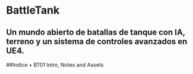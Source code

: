 # BattleTank
Un mundo abierto de batallas de tanque con IA, terreno y un sistema de controles avanzados en UE4.
---
##Indice
• BT01 Intro, Notes and Assets

